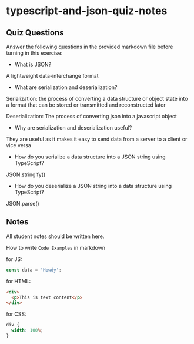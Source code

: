 # typescript-and-json-quiz-notes

## Quiz Questions

Answer the following questions in the provided markdown file before turning in this exercise:

- What is JSON?

A lightweight data-interchange format

- What are serialization and deserialization?

Serialization: the process of converting a data structure or object state into a format that can be stored or transmitted and reconstructed later

Deserialization: The process of converting json into a javascript object

- Why are serialization and deserialization useful?

They are useful as it makes it easy to send data from a server to a client or vice versa

- How do you serialize a data structure into a JSON string using TypeScript?

JSON.stringify()

- How do you deserialize a JSON string into a data structure using TypeScript?

JSON.parse()

## Notes

All student notes should be written here.

How to write `Code Examples` in markdown

for JS:

```javascript
const data = 'Howdy';
```

for HTML:

```html
<div>
  <p>This is text content</p>
</div>
```

for CSS:

```css
div {
  width: 100%;
}
```
